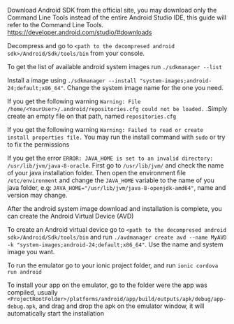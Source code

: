 Download Android SDK from the official site, you may download only the Command Line Tools instead of the entire Android Studio IDE, this guide will refer to the Command Line Tools.
https://developer.android.com/studio/#downloads

Decompress and go to `<path to the decompresed android sdk>/Android/Sdk/tools/bin` from your console.

To get the list of available android system images run `./sdkmanager --list` 

Install a image using `./sdkmanager --install "system-images;android-24;default;x86_64"`. Change the system image name for the one you need.

If you get the following warning `Warning: File /home/<YourUser>/.android/repositories.cfg could not be loaded.` .Simply create an empty file on that path, named `repositories.cfg`

If you get the following warning `Warning: Failed to read or create install properties file.`
You may run the install command with `sudo` or try to fix the permissions

If you get the error `ERROR: JAVA_HOME is set to an invalid directory: /usr/lib/jvm/java-8-oracle`. First go to `/usr/lib/jvm/` and check the name of your java installation folder. Then open the environment file `/etc/environment` and change the `JAVA_HOME` variable to the name of you java folder, e.g: `JAVA_HOME="/usr/lib/jvm/java-8-openjdk-amd64"`, name and version may change.

After the android system image download and installation is complete, you can create the Android Virtual Device (AVD)

To create an Android virtual device go to `<path to the decompresed android sdk>/Android/Sdk/tools/bin` and run `./avdmanager create avd --name MyAVD -k "system-images;android-24;default;x86_64"`. Use the name and system image you want.

To run the emulator go to your ionic project folder, and run `ionic cordova run android`

To install your app on the emulator, go to the folder were the app was compiled, usually `<ProjectRootFolder>/platforms/android/app/build/outputs/apk/debug/app-debug.apk`, and drag and drop the apk on the emulator window, it will automatically start the installation
